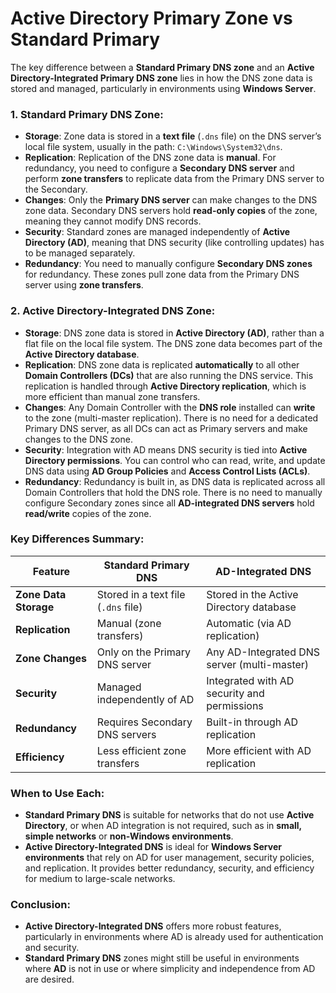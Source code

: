 # Active Directory Primary Zone vs Standard Primary

The key difference between a **Standard Primary DNS zone** and an **Active Directory-Integrated Primary DNS zone** lies in how the DNS zone data is stored and managed, particularly in environments using **Windows Server**.

### **1. Standard Primary DNS Zone**:
- **Storage**: Zone data is stored in a **text file** (`.dns` file) on the DNS server’s local file system, usually in the path: `C:\Windows\System32\dns`.
- **Replication**: Replication of the DNS zone data is **manual**. For redundancy, you need to configure a **Secondary DNS server** and perform **zone transfers** to replicate data from the Primary DNS server to the Secondary.
- **Changes**: Only the **Primary DNS server** can make changes to the DNS zone data. Secondary DNS servers hold **read-only copies** of the zone, meaning they cannot modify DNS records.
- **Security**: Standard zones are managed independently of **Active Directory (AD)**, meaning that DNS security (like controlling updates) has to be managed separately.
- **Redundancy**: You need to manually configure **Secondary DNS zones** for redundancy. These zones pull zone data from the Primary DNS server using **zone transfers**.

### **2. Active Directory-Integrated DNS Zone**:
- **Storage**: DNS zone data is stored in **Active Directory (AD)**, rather than a flat file on the local file system. The DNS zone data becomes part of the **Active Directory database**.
- **Replication**: DNS zone data is replicated **automatically** to all other **Domain Controllers (DCs)** that are also running the DNS service. This replication is handled through **Active Directory replication**, which is more efficient than manual zone transfers.
- **Changes**: Any Domain Controller with the **DNS role** installed can **write** to the zone (multi-master replication). There is no need for a dedicated Primary DNS server, as all DCs can act as Primary servers and make changes to the DNS zone.
- **Security**: Integration with AD means DNS security is tied into **Active Directory permissions**. You can control who can read, write, and update DNS data using **AD Group Policies** and **Access Control Lists (ACLs)**.
- **Redundancy**: Redundancy is built in, as DNS data is replicated across all Domain Controllers that hold the DNS role. There is no need to manually configure Secondary zones since all **AD-integrated DNS servers** hold **read/write** copies of the zone.

### **Key Differences Summary**:

| **Feature**                          | **Standard Primary DNS**               | **AD-Integrated DNS**                       |
|--------------------------------------|----------------------------------------|--------------------------------------------|
| **Zone Data Storage**                | Stored in a text file (`.dns` file)    | Stored in the Active Directory database    |
| **Replication**                      | Manual (zone transfers)                | Automatic (via AD replication)             |
| **Zone Changes**                     | Only on the Primary DNS server         | Any AD-Integrated DNS server (multi-master)|
| **Security**                         | Managed independently of AD            | Integrated with AD security and permissions|
| **Redundancy**                       | Requires Secondary DNS servers         | Built-in through AD replication            |
| **Efficiency**                       | Less efficient zone transfers          | More efficient with AD replication         |

### **When to Use Each**:
- **Standard Primary DNS** is suitable for networks that do not use **Active Directory**, or when AD integration is not required, such as in **small, simple networks** or **non-Windows environments**.
- **Active Directory-Integrated DNS** is ideal for **Windows Server environments** that rely on AD for user management, security policies, and replication. It provides better redundancy, security, and efficiency for medium to large-scale networks.

### **Conclusion**:
- **Active Directory-Integrated DNS** offers more robust features, particularly in environments where AD is already used for authentication and security.
- **Standard Primary DNS** zones might still be useful in environments where **AD** is not in use or where simplicity and independence from AD are desired.
